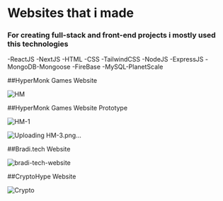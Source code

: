 # Websites that i made 
### For creating full-stack and front-end projects i mostly used this technologies

-ReactJS
-NextJS
-HTML
-CSS
-TailwindCSS
-NodeJS
-ExpressJS
-MongoDB-Mongoose
-FireBase
-MySQL-PlanetScale

##HyperMonk Games Website

![HM](https://github.com/muefdo/websites-i-made/assets/112949938/53fe91b5-ed03-431f-a271-a8066a0b8b56)


##HyperMonk Games Website Prototype

![HM-1](https://github.com/muefdo/websites-i-made/assets/112949938/f9b1453b-8005-446e-bfe1-992cb18e01e3)

![Uploading HM-3.png…]()

##Bradi.tech Website

![bradi-tech-website](https://github.com/muefdo/websites-i-made/assets/112949938/f52bff70-a8dd-482c-9765-76a9eeb2a724)

##CryptoHype Website 

![Crypto](https://github.com/muefdo/websites-i-made/assets/112949938/b40d4680-aca9-4728-a341-59bf42c72990)
